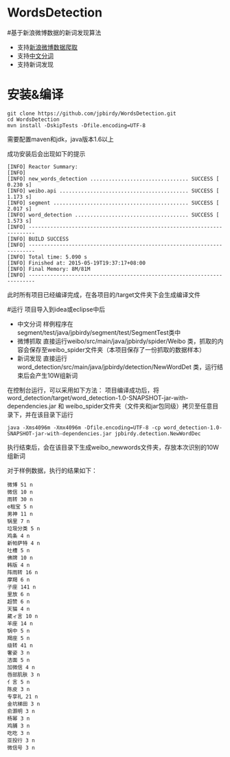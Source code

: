 WordsDetection
======
#基于新浪微博数据的新词发现算法

* 支持[新浪微博数据爬取](http://open.weibo.com/tools/console)
* 支持[中文分词](segment/README.md)
* 支持新词发现

# 安装&编译
    git clone https://github.com/jpbirdy/WordsDetection.git
    cd WordsDetection
    mvn install -DskipTests -Dfile.encoding=UTF-8
需要配置maven和jdk，java版本1.6以上

成功安装后会出现如下的提示

    [INFO] Reactor Summary:
    [INFO] 
    [INFO] new_words_detection ................................ SUCCESS [  0.230 s]
    [INFO] weibo.api .......................................... SUCCESS [  1.173 s]
    [INFO] segment ............................................ SUCCESS [  2.017 s]
    [INFO] word_detection ..................................... SUCCESS [  1.573 s]
    [INFO] ------------------------------------------------------------------------
    [INFO] BUILD SUCCESS
    [INFO] ------------------------------------------------------------------------
    [INFO] Total time: 5.090 s
    [INFO] Finished at: 2015-05-19T19:37:17+08:00
    [INFO] Final Memory: 8M/81M
    [INFO] ------------------------------------------------------------------------
    
此时所有项目已经编译完成，在各项目的/target文件夹下会生成编译文件

#运行
项目导入到idea或eclipse中后

* 中文分词 样例程序在segment/test/java/jpbirdy/segment/test/SegmentTest类中
* 微博抓取 直接运行weibo/src/main/java/jpbirdy/spider/Weibo 类，抓取的内容会保存至weibo_spider文件夹（本项目保存了一份抓取的数据样本）
* 新词发现 直接运行word_detection/src/main/java/jpbirdy/detection/NewWordDet 类，运行结束后会产生10W组新词

在控制台运行，可以采用如下方法：
项目编译成功后，将
word_detection/target/word_detection-1.0-SNAPSHOT-jar-with-dependencies.jar 和 
weibo_spider文件夹（文件夹和jar包同级）拷贝至任意目录下，并在该目录下运行

    java -Xms4096m -Xmx4096m -Dfile.encoding=UTF-8 -cp word_detection-1.0-SNAPSHOT-jar-with-dependencies.jar jpbirdy.detection.NewWordDec
执行结束后，会在该目录下生成weibo_newwords文件夹，存放本次识别的10W组新词   

对于样例数据，执行的结果如下：
    
    微博 51 n 
    微信 10 n 
    雨转 30 n 
    e租宝 5 n 
    男神 11 n 
    锅里 7 n 
    垃圾分类 5 n 
    鸡条 4 n 
    新帕萨特 4 n 
    吐槽 5 n 
    佛牌 10 n 
    韩版 4 n 
    阵雨转 16 n 
    摩羯 6 n 
    子座 141 n 
    里放 6 n 
    超赞 6 n 
    天猫 4 n 
    葳ィ言 10 n 
    羊座 14 n 
    锅中 5 n 
    羯座 5 n 
    级转 41 n 
    奢姿 3 n 
    洁面 5 n 
    加微信 4 n 
    唇部肌肤 3 n 
    亻言 5 n 
    陈皮 3 n 
    专享礼 21 n 
    金坑梯田 3 n 
    俞灏明 3 n 
    杨幂 3 n 
    鸡脯 3 n 
    吃吃 3 n 
    亚投行 3 n 
    微信号 3 n 